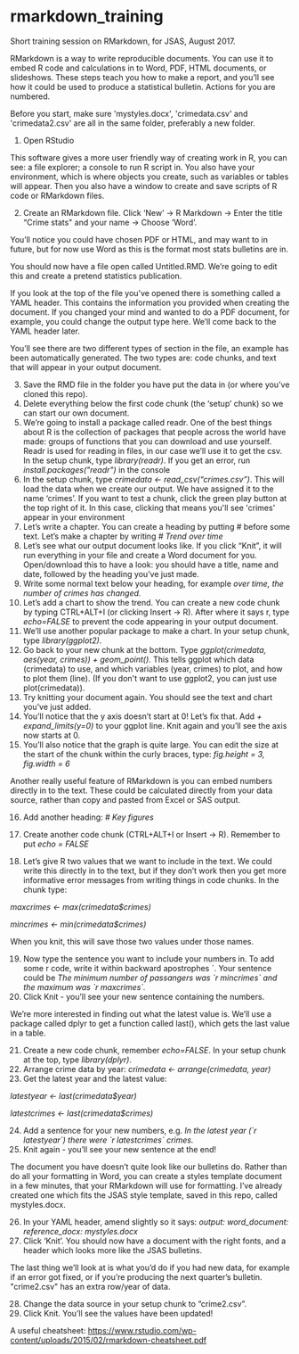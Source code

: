 # rmarkdown_training
Short training session on RMarkdown, for JSAS, August 2017.

RMarkdown is a way to write reproducible documents. You can use it to embed R code and calculations in to Word, PDF, HTML documents, or slideshows. These steps teach you how to make a report, and you’ll see how it could be used to produce a statistical bulletin. Actions for you are numbered.

Before you start, make sure 'mystyles.docx', 'crimedata.csv' and 'crimedata2.csv' are all in the same folder, preferably a new folder.

1. Open RStudio

This software gives a more user friendly way of creating work in R, you can see: a file explorer; a console to run R script in. You also have your environment, which is where objects you create, such as variables or tables will appear. Then you also have a window to create and save scripts of R code or RMarkdown files.

2. Create an RMarkdown file. Click ‘New’ -> R Markdown -> Enter the title “Crime stats" and your name -> Choose ‘Word’.

You’ll notice you could have chosen PDF or HTML, and may want to in future, but for now use Word as this is the format most stats bulletins are in.

You should now have a file open called Untitled.RMD. We’re going to edit this and create a pretend statistics publication.

If you look at the top of the file you’ve opened there is something called a YAML header. This contains the information you provided when creating the document. If you changed your mind and wanted to do a PDF document, for example, you could change the output type here. We’ll come back to the YAML header later.

You’ll see there are two different types of section in the file, an example has been automatically generated. The two types are: code chunks, and text that will appear in your output document.

3. Save the RMD file in the folder you have put the data in (or where you've cloned this repo).
4. Delete everything below the first code chunk (the ‘setup’ chunk) so we can start our own document.
5. We’re going to install a package called readr. One of the best things about R is the collection of packages that people across the world have made: groups of functions that you can download and use yourself. Readr is used for reading in files, in our case we’ll use it to get the csv. In the setup chunk, type *library(readr)*. If you get an error, run *install.packages("readr")* in the console
6. In the setup chunk, type *crimedata <- read_csv(“crimes.csv”)*. This will load the data when we create our output. We have assigned it to the name ‘crimes’. If you want to test a chunk, click the green play button at the top right of it. In this case, clicking that means you'll see 'crimes' appear in your environment
7. Let’s write a chapter. You can create a heading by putting # before some text. Let’s make a chapter by writing *# Trend over time*
8. Let’s see what our output document looks like. If you click “Knit”, it will run everything in your file and create a Word document for you. Open/download this to have a look: you should have a title, name and date, followed by the heading you’ve just made.
9. Write some normal text below your heading, for example *over time, the number of crimes has changed.*
10. Let’s add a chart to show the trend. You can create a new code chunk by typing CTRL+ALT+I (or clicking Insert -> R). After where it says r, type *echo=FALSE* to prevent the code appearing in your output document.
11. We’ll use another popular package to make a chart. In your setup chunk, type *library(ggplot2)*.
12. Go back to your new chunk at the bottom. Type *ggplot(crimedata, aes(year, crimes)) + geom_point()*. This tells ggplot which data (crimedata) to use, and which variables (year, crimes) to plot, and how to plot them (line). (If you don't want to use ggplot2, you can just use plot(crimedata)).
13. Try knitting your document again. You should see the text and chart you’ve just added.
14. You’ll notice that the y axis doesn’t start at 0! Let’s fix that. Add  *+ expand_limits(y=0)* to your ggplot line. Knit again and you’ll see the axis now starts at 0.
15. You’ll also notice that the graph is quite large. You can edit the size at the start of the chunk within the curly braces, type: *fig.height = 3, fig.width = 6*

Another really useful feature of RMarkdown is you can embed numbers directly in to the text. These could be calculated directly from your data source, rather than copy and pasted from Excel or SAS output.

16. Add another heading: *# Key figures*

17. Create another code chunk (CTRL+ALT+I or Insert -> R). Remember to put *echo = FALSE*

18. Let’s give R two values that we want to include in the text. We could write this directly in to the text, but if they don’t work then you get more informative error messages from writing things in code chunks. In the chunk type:

*maxcrimes <- max(crimedata$crimes)*

*mincrimes <- min(crimedata$crimes)*

When you knit, this will save those two values under those names.

19. Now type the sentence you want to include your numbers in. To add some r code, write it within backward apostrophes \`. Your sentence could be *The minimum number of passangers was \`r mincrimes\` and the maximum was \`r maxcrimes\`.*
20. Click Knit - you’ll see your new sentence containing the numbers.

We’re more interested in finding out what the latest value is. We’ll use a package called dplyr to get a function called last(), which gets the last value in a table.

21. Create a new code chunk, remember *echo=FALSE*. In your setup chunk at the top, type *library(dplyr)*.
22. Arrange crime data by year: *crimedata <- arrange(crimedata, year)*
23. Get the latest year and the latest value:

*latestyear <- last(crimedata$year)*

*latestcrimes <- last(crimedata$crimes)*

24. Add a sentence for your new numbers, e.g. *In the latest year (\`r latestyear\`) there were \`r latestcrimes\` crimes.*
25. Knit again - you’ll see your new sentence at the end!

The document you have doesn’t quite look like our bulletins do. Rather than do all your formatting in Word, you can create a styles template document in a few minutes, that your RMarkdown will use for formatting. I’ve already created one which fits the JSAS style template, saved in this repo, called mystyles.docx.

26. In your YAML header, amend slightly so it says:
*output:*
  *word_document:*
    *reference_docx: mystyles.docx*
27. Click ‘Knit’. You should now have a document with the right fonts, and a header which looks more like the JSAS bulletins.


The last thing we’ll look at is what you’d do if you had new data, for example if an error got fixed, or if you’re producing the next quarter’s bulletin. "crime2.csv" has an extra row/year of data.

28. Change the data source in your setup chunk to “crime2.csv”.
29. Click Knit. You’ll see the values have been updated!

A useful cheatsheet:
https://www.rstudio.com/wp-content/uploads/2015/02/rmarkdown-cheatsheet.pdf
